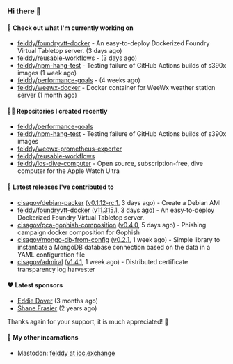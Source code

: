### Hi there 👋

#### 👷 Check out what I'm currently working on

- [felddy/foundryvtt-docker](https://github.com/felddy/foundryvtt-docker) - An easy-to-deploy Dockerized Foundry Virtual Tabletop server. (3 days ago)
- [felddy/reusable-workflows](https://github.com/felddy/reusable-workflows) -  (3 days ago)
- [felddy/npm-hang-test](https://github.com/felddy/npm-hang-test) - Testing failure of GitHub Actions builds of s390x images (1 week ago)
- [felddy/performance-goals](https://github.com/felddy/performance-goals) -  (4 weeks ago)
- [felddy/weewx-docker](https://github.com/felddy/weewx-docker) - Docker container for WeeWx weather station server (1 month ago)

#### 👨‍💻 Repositories I created recently

- [felddy/performance-goals](https://github.com/felddy/performance-goals)
- [felddy/npm-hang-test](https://github.com/felddy/npm-hang-test) - Testing failure of GitHub Actions builds of s390x images
- [felddy/weewx-prometheus-exporter](https://github.com/felddy/weewx-prometheus-exporter)
- [felddy/reusable-workflows](https://github.com/felddy/reusable-workflows)
- [felddy/ios-dive-computer](https://github.com/felddy/ios-dive-computer) - Open source, subscription-free, dive computer for the Apple Watch Ultra

#### 🚀 Latest releases I've contributed to

- [cisagov/debian-packer](https://github.com/cisagov/debian-packer) ([v0.1.12-rc.1](https://github.com/cisagov/debian-packer/releases/tag/v0.1.12-rc.1), 3 days ago) - Create a Debian AMI
- [felddy/foundryvtt-docker](https://github.com/felddy/foundryvtt-docker) ([v11.315.1](https://github.com/felddy/foundryvtt-docker/releases/tag/v11.315.1), 3 days ago) - An easy-to-deploy Dockerized Foundry Virtual Tabletop server.
- [cisagov/pca-gophish-composition](https://github.com/cisagov/pca-gophish-composition) ([v0.4.0](https://github.com/cisagov/pca-gophish-composition/releases/tag/v0.4.0), 5 days ago) - Phishing campaign docker composition for Gophish
- [cisagov/mongo-db-from-config](https://github.com/cisagov/mongo-db-from-config) ([v0.2.1](https://github.com/cisagov/mongo-db-from-config/releases/tag/v0.2.1), 1 week ago) - Simple library to instantiate a MongoDB database connection based on the data in a YAML configuration file
- [cisagov/admiral](https://github.com/cisagov/admiral) ([v1.4.1](https://github.com/cisagov/admiral/releases/tag/v1.4.1), 1 week ago) - Distributed certificate transparency log harvester

#### ❤️ Latest sponsors
- [Eddie Dover](https://github.com/EddieDover) (3 months ago)
- [Shane Frasier](https://github.com/jsf9k) (2 years ago)

Thanks again for your support, it is much appreciated! 🙏

#### 🐋 My other incarnations
- Mastodon: <a rel="me" href="https://ioc.exchange/@felddy">felddy at ioc.exchange</a>

